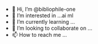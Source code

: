 - 👋 Hi, I’m @bibliophile-one
- 👀 I’m interested in ...ai ml
- 🌱 I’m currently learning ...
- 💞️ I’m looking to collaborate on ...
- 📫 How to reach me ...

<!---
bibliophile-one/bibliophile-one is a ✨ special ✨ repository because its `README.md` (this file) appears on your GitHub profile.
You can click the Preview link to take a look at your changes.
--->
